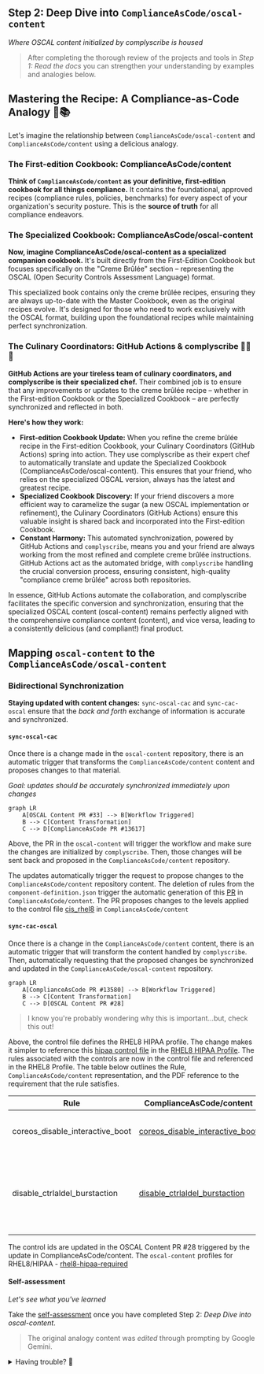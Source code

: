 ## Step 2: Deep Dive into `ComplianceAsCode/oscal-content` 

_Where OSCAL content initialized by complyscribe is housed_

> After completing the thorough review of the projects and tools in _Step 1: Read the docs_ you can strengthen your understanding by examples and analogies below.

## **Mastering the Recipe: A Compliance-as-Code Analogy 🍮📚**

Let's imagine the relationship between `ComplianceAsCode/oscal-content` and `ComplianceAsCode/content` using a delicious analogy.

### **The First-edition Cookbook: ComplianceAsCode/content**

**Think of `ComplianceAsCode/content` as your definitive, first-edition cookbook for all things compliance.** It contains the foundational, approved recipes (compliance rules, policies, benchmarks) for every aspect of your organization's security posture. This is the **source of truth** for all compliance endeavors.

### **The Specialized Cookbook: ComplianceAsCode/oscal-content**

**Now, imagine ComplianceAsCode/oscal-content as a specialized companion cookbook.** It's built directly from the First-Edition Cookbook but focuses specifically on the "Creme Brûlée" section – representing the OSCAL (Open Security Controls Assessment Language) format.

This specialized book contains only the creme brûlée recipes, ensuring they are always up-to-date with the Master Cookbook, even as the original recipes evolve. It's designed for those who need to work exclusively with the OSCAL format, building upon the foundational recipes while maintaining perfect synchronization.

### **The Culinary Coordinators: GitHub Actions & complyscribe 🧑‍🍳✨**

**GitHub Actions are your tireless team of culinary coordinators, and complyscribe is their specialized chef.** Their combined job is to ensure that any improvements or updates to the creme brûlée recipe – whether in the First-edition Cookbook or the Specialized Cookbook – are perfectly synchronized and reflected in both.

**Here's how they work:**

* **First-edition Cookbook Update:** When you refine the creme brûlée recipe in the First-edition Cookbook, your Culinary Coordinators (GitHub Actions) spring into action. They use complyscribe as their expert chef to automatically translate and update the Specialized Cookbook (ComplianceAsCode/oscal-content). This ensures that your friend, who relies on the specialized OSCAL version, always has the latest and greatest recipe.  
* **Specialized Cookbook Discovery:** If your friend discovers a more efficient way to caramelize the sugar (a new OSCAL implementation or refinement), the Culinary Coordinators (GitHub Actions) ensure this valuable insight is shared back and incorporated into the First-edition Cookbook.  
* **Constant Harmony:** This automated synchronization, powered by GitHub Actions and `complyscribe`, means you and your friend are always working from the most refined and complete creme brûlée instructions. GitHub Actions act as the automated bridge, with `complyscribe` handling the crucial conversion process, ensuring consistent, high-quality "compliance creme brûlée" across both repositories.

In essence, GitHub Actions automate the collaboration, and complyscribe facilitates the specific conversion and synchronization, ensuring that the specialized OSCAL content (oscal-content) remains perfectly aligned with the comprehensive compliance content (content), and vice versa, leading to a consistently delicious (and compliant\!) final product.


## Mapping `oscal-content` to the `ComplianceAsCode/oscal-content`

### Bidirectional Synchronization

**Staying updated with content changes:** `sync-oscal-cac` and `sync-cac-oscal` ensure that the _back and forth_ exchange of information is accurate and synchronized. 

#### `sync-oscal-cac` 

Once there is a change made in the `oscal-content` repository, there is an automatic trigger that transforms the `ComplianceAsCode/content` content and proposes changes to that material. 

_Goal: updates should be accurately synchronized immediately upon changes_

```mermaid
graph LR
    A[OSCAL Content PR #33] --> B[Workflow Triggered]
    B --> C[Content Transformation]
    C --> D[ComplianceAsCode PR #13617]
```

Above, the PR in the `oscal-content` will trigger the workflow and make sure the changes are initialized by `complyscribe`. Then, those changes will be sent back and proposed in the `ComplianceAsCode/content` repository.

The updates automatically trigger the request to propose changes to the `ComplianceAsCode/content` repository content. The deletion of rules from the `component-definition.json` trigger the automatic generation of this [PR](https://github.com/ComplianceAsCode/content/pull/13680) in `ComplianceAsCode/content`. The PR proposes changes to the levels applied to the control file [cis_rhel8](https://github.com/ComplianceAsCode/content/pull/13680/files#diff-c97f4c1b44844a9d76570cbbc2bf8fdbceb1dc1076461fc8408870ab612cad9cR33) in `ComplianceAsCode/content`

#### `sync-cac-oscal`

Once there is a change in the `ComplianceAsCode/content` content, there is an automatic trigger that will transform the content handled by `complyscribe`. Then, automatically requesting that the proposed changes be synchronized and updated in the `ComplianceAsCode/oscal-content` repository. 


```mermaid
graph LR
    A[ComplianceAsCode PR #13580] --> B[Workflow Triggered]
    B --> C[Content Transformation]
    C --> D[OSCAL Content PR #28]
```
> I know you're probably wondering why this is important...but, check this out!

Above, the control file defines the RHEL8 HIPAA profile. The change makes it simpler to reference this [hipaa control file](https://github.com/ComplianceAsCode/content/blob/master/controls/hipaa.yml) in the [RHEL8 HIPAA Profile](https://github.com/ComplianceAsCode/content/blob/master/products/rhel8/profiles/hipaa.profile). The rules associated with the controls are now in the control file and referenced in the RHEL8 Profile. The table below outlines the Rule, `ComplianceAsCode/content` representation, and the PDF reference to the requirement that the rule satisfies.


| Rule                            | ComplianceAsCode/content                                                                                                                                                                                                  | PDF Format                                                                                                                                                                                                                                           |
|---------------------------------|---------------------------------------------------------------------------------------------------------------------------------------------------------------------------------------------------------------------------|------------------------------------------------------------------------------------------------------------------------------------------------------------------------------------------------------------------------------------------------------|
| coreos_disable_interactive_boot | [coreos_disable_interactive_boot](https://github.com/ComplianceAsCode/content/blob/213ff61cc3ea47773f478297e95d559fb6a15a6d/linux_os/guide/system/accounts/accounts-physical/coreos_disable_interactive_boot/rule.yml#L4) | [Risk Management 164.308(a)(1)(ii)(B)](https://www.ecfr.gov/current/title-45/part-164/section-164.308#p-164.308(a)(1)(ii)(B))                                                                                                                        |
| disable_ctrlaldel_burstaction   | [disable_ctrlaldel_burstaction](https://github.com/ComplianceAsCode/content/blob/213ff61cc3ea47773f478297e95d559fb6a15a6d/linux_os/guide/system/accounts/accounts-physical/disable_ctrlaltdel_burstaction/rule.yml#L4)    | [Risk Management 164.308(a)(1)(ii)(B)](https://www.ecfr.gov/current/title-45/part-164/section-164.308#p-164.308(a)(1)(ii)(B)), [Risk Management 164.308(a)(7)(i)](https://www.ecfr.gov/current/title-45/part-164/section-164.308#p-164.308(a)(7)(i)) |

The control ids are updated in the OSCAL Content PR #28 triggered by the update in ComplianceAsCode/content. The `oscal-content` profiles for RHEL8/HIPAA - [rhel8-hipaa-required](https://github.com/ComplianceAsCode/oscal-content/blob/1bf63ff5e400f1bd4934007e5251a586cbcafa7a/profiles/rhel8-hipaa-required/profile.json)

#### Self-assessment

_Let's see what you've learned_

[//]: # (Take the [self-assessment]&#40;https://form.typeform.com/to/EwVRNkJ4&#41; once you have completed Step 2: _Initializing oscal-content-demo with complyscribe_.)
Take the [self-assessment](https://docs.google.com/forms/d/e/1FAIpQLSccmDXNrEe5Tx_pkenjmtqvfZ90a8TIKy_8C-ZlSS15dHFBCw/viewform?usp=header) once you have completed Step 2: _Deep Dive into oscal-content_.

> The original analogy content was _edited_ through prompting by Google Gemini.
<details>
<summary>Having trouble? 🤷</summary><br/>

- Reference the complyscribe [`README.md`](https://github.com/complytime/trestle-bot/blob/main/README.md).
- [The guide for navigating public templates](https://docs.github.com/en/repositories/creating-and-managing-repositories/creating-a-repository-from-a-template)
- (replace-me: Additional troubleshooting tips as needed)

</details>

